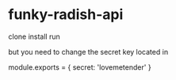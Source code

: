 # funky-radish-api

clone
install run

but you need to change the secret key located in

module.exports = {
    secret: 'lovemetender'
}
